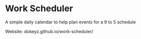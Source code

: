 # Work Scheduler

A simple daily calendar to help plan events for a 9 to 5 schedule

Website: dokeyz.github.io/work-scheduler/

